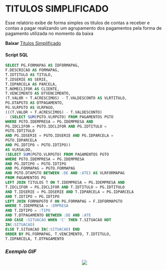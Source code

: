# TITULOS SIMPLIFICADO
Esse relatório exibe de forma simples os titulos de contas a receber e contas a pagar realizando um agrupamento dos pagamentos pela forma de pagamento utilizada no momento da baixa

**Baixar** [Titulos Simplificado](https://github.com/rodrigocananea/windel-report/raw/main/FINANCEIRO/TITULOS_SIMPLIFICADO/titulos_simplificado.zip)

#### Script SQL
````sql
SELECT PG.FORMAPAG AS IDFORMAPAG,
F.DESCRICAO AS FORMAPAG,
T.IDTITULO AS TITULO,
T.IDSERIE AS SERIE,
T.IDPARCELA AS PARCELA,
T.NOMECLIFOR AS CLIENTE,
T.VENCIMENTO AS DTVENCIMENTO,
(T.VALOR + T.ACRESCIMOS) - T.VALDESCONTO AS VLRTITULO,
PG.DTAPGTO AS DTPAGAMENTO,
PG.VLRPGTO AS VLRPAGO,
(((T.VALOR + T.ACRESCIMOS) - T.VALDESCONTO)
- (SELECT SUM(PGTO.VLRPGTO) FROM PAGAMENTOS PGTO
WHERE PGTO.IDEMPRESA = PG.IDEMPRESA AND
PG.IDCLIFOR = PGTO.IDCLIFOR AND PG.IDTITULO =
PGTO.IDTITULO
AND PG.IDSERIE = PGTO.IDSERIE AND PG.IDPARCELA =
PGTO.IDPARCELA
AND PG.IDTIPO = PGTO.IDTIPO))
AS VLRSALDO,
(SELECT SUM(PGTO.VLRPGTO) FROM PAGAMENTOS PGTO
WHERE PGTO.IDEMPRESA = PG.IDEMPRESA
AND PG.IDTIPO = PGTO.IDTIPO
AND PG.FORMAPAG = PGTO.FORMAPAG
AND PGTO.DTAPGTO BETWEEN :DE AND :ATE) AS VLRFORMAPAG
FROM PAGAMENTOS PG
LEFT JOIN TITULOS T ON T.IDEMPRESA = PG.IDEMPRESA AND
T.IDCLIFOR = PG.IDCLIFOR AND T.IDTITULO = PG.IDTITULO
AND T.IDSERIE = PG.IDSERIE AND T.IDPARCELA = PG.IDPARCELA
AND T.IDTIPO = PG.IDTIPO
LEFT JOIN FORMAPGTO F ON PG.FORMAPAG = F.IDFORMAPGTO
WHERE T.IDEMPRESA = :EMPRESA
AND T.IDTIPO = :TIPO
AND T.DTPAGAMENTO BETWEEN :DE AND :ATE
AND CASE :SITUACAO WHEN 'C' THEN T.SITUACAO NOT
IN(:SITUACAO)
ELSE T.SITUACAO IN(:SITUACAO) END
ORDER BY PG.FORMAPAG, T.VENCIMENTO, T.IDTITULO,
T.IDPARCELA, T.DTPAGAMENTO

````

### ***Exemplo GIF***

<p align="center">
 <img src="https://github.com/rodrigocananea/windel-report/blob/main/FINANCEIRO/TITULOS_SIMPLIFICADO/titulos_simplificado.gif" />
</p>
